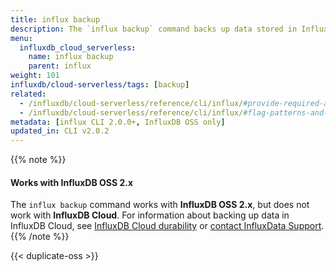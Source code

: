 ```yaml
---
title: influx backup
description: The `influx backup` command backs up data stored in InfluxDB.
menu:
  influxdb_cloud_serverless:
    name: influx backup
    parent: influx
weight: 101
influxdb/cloud-serverless/tags: [backup]
related:
  - /influxdb/cloud-serverless/reference/cli/influx/#provide-required-authentication-credentials, influx CLI—Provide required authentication credentials
  - /influxdb/cloud-serverless/reference/cli/influx/#flag-patterns-and-conventions, influx CLI—Flag patterns and conventions
metadata: [influx CLI 2.0.0+, InfluxDB OSS only]
updated_in: CLI v2.0.2
---
```


{{% note %}}
#### Works with InfluxDB OSS 2.x

The `influx backup` command works with **InfluxDB OSS 2.x**, but does not work with **InfluxDB Cloud**.
For information about backing up data in InfluxDB Cloud, see
[InfluxDB Cloud durability](/influxdb/cloud/reference/internals/durability/) or
[contact InfluxData Support](mailto:support@influxdata.com).
{{% /note %}}

{{< duplicate-oss >}}
